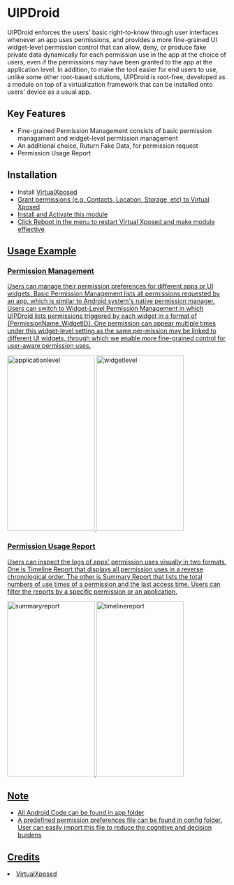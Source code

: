# UIPDroid
UIPDroid enforces the users' basic right-to-know through user interfaces whenever an app uses permissions, and provides a more fine-grained UI widget-level permission control that can allow, deny, or produce fake private data dynamically for each permission use in the app at the choice of users, even if the permissions may have been granted to the app at the application level. In addition, to make the tool easier for end users to use, unlike some other root-based solutions, UIPDroid is root-free, developed as a module on top of a virtualization framework that can be installed onto users' device as a usual app. 

## Key Features
<ul>
  <li> Fine-grained Permission Management consists of basic permission managament and widget-level permission management</li>
  <li> An additional choice, Ruturn Fake Data, for permission request</li>
  <li> Permission Usage Report</li>
</ul>

## Installation

<ul>
  <li> Install <a href ="https://github.com/android-hacker/VirtualXposed">VirtualXposed</li>
  <li> Grant permissions (e.g. Contacts, Location, Storage, etc) to Virtual Xposed</li>
  <li> Install and Activate this module</li>
  <li> Click Reboot in the menu to restart Virtual Xposed and make module effiective </li>
</ul>

## Usage Example
### Permission Management
Users can manage their permission preferences for different apps or UI widgets. Basic Permission Management lists all permissions requested by an app, which is similar to Android system's native permission manager. Users can switch to Widget-Level Permission Management in which UIPDroid lists permissions triggered by each widget in a format of {PermissionName_WidgetID}. One permission can appear multiple times under this widget-level setting as the same per-mission may be linked to different UI widgets, through which we enable more fine-grained control for user-aware permission uses.</br>

<nobr><img src="https://user-images.githubusercontent.com/79134822/143244187-d8224098-0021-4e74-8e85-aa82b5430cec.png" width="200" height="400" alt="applicationlevel"/>
<img src="https://user-images.githubusercontent.com/79134822/143244212-433c621b-7fd3-44a7-bdc3-ca21320c93ab.png" width="200" height="400" alt="widgetlevel"/></nobr>


### Permission Usage Report
Users can inspect the logs of apps' permission uses visually in two formats. One is Timeline Report that displays all permission uses in a reverse chronological order. The other is Summary Report that lists the total numbers of use times of a permission and the last access time. Users can filter the reports by a specific permission or an application.</br>

<nobr><img src="https://user-images.githubusercontent.com/79134822/143248606-165297d3-3ced-43fe-9eef-254bbf178b29.png" width="200" height="400" alt="summaryreport"/>
<img src="https://user-images.githubusercontent.com/79134822/143248614-f72094db-314b-4c92-88df-391f039ce417.png" width="200" height="400" alt="timelinereport"/></nobr>
## Note

<ul>
  <li> All Android Code can be found in app folder</li>
  <li> A predefined permission preferences file can be found in config folder. User can easily import this file to reduce the cognitive and decision burdens</li>
</ul>

## Credits
<li><a href ="https://github.com/android-hacker/VirtualXposed">VirtualXposed</li>

